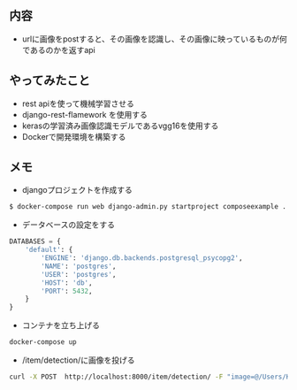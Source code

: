 ## 内容
- urlに画像をpostすると、その画像を認識し、その画像に映っているものが何であるのかを返すapi

## やってみたこと
- rest apiを使って機械学習させる
- django-rest-flamework を使用する
- kerasの学習済み画像認識モデルであるvgg16を使用する
- Dockerで開発環境を構築する

## メモ
- djangoプロジェクトを作成する
```bash
$ docker-compose run web django-admin.py startproject composeexample .
```

- データベースの設定をする
```python
DATABASES = {
    'default': {
        'ENGINE': 'django.db.backends.postgresql_psycopg2',
        'NAME': 'postgres',
        'USER': 'postgres',
        'HOST': 'db',
        'PORT': 5432,
    }
}
```

- コンテナを立ち上げる
```bash
docker-compose up
```

- /item/detection/に画像を投げる
```bash
curl -X POST  http://localhost:8000/item/detection/ -F "image=@/Users/KoYoshizawa/Desktop/dog_img_long-chihuahua.jpg"
```
